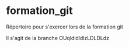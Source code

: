 ﻿# formation_git
Répertoire pour s'exercer lors de la formation git 

Il s'agit de la branche OUqldldldlzLDLDLdz
